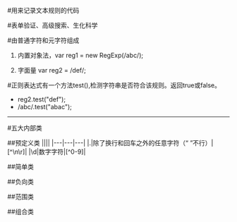 #用来记录文本规则的代码

#表单验证、高级搜索、生化科学

#由普通字符和元字符组成

1. 内置对象法，var reg1 = new RegExp(/abc/);

1. 字面量  var reg2 = /def/;

#正则表达式有一个方法test(),检测字符串是否符合该规则。返回true或false。

- reg2.test("def");
- /abc/.test("abac");


***

#五大内部类

##预定义类
||||
|---|---|---|
|.|除了换行和回车之外的任意字符（“ ”不行）|[^\n\r]|
|\d|数字字符|[^0-9]|


##简单类



##负向类



##范围类



##组合类
